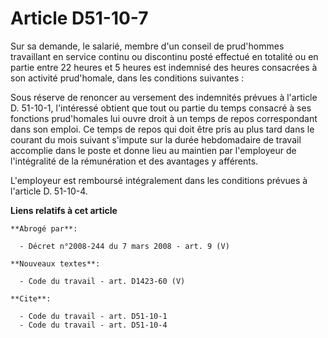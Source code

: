 # Article D51-10-7

Sur sa demande, le salarié, membre d'un conseil de prud'hommes travaillant en service continu ou discontinu posté effectué en
totalité ou en partie entre 22 heures et 5 heures est indemnisé des heures consacrées à son activité prud'homale, dans les
conditions suivantes :

Sous réserve de renoncer au versement des indemnités prévues à l'article D. 51-10-1, l'intéressé obtient que tout ou partie
du temps consacré à ses fonctions prud'homales lui ouvre droit à un temps de repos correspondant dans son emploi. Ce temps de
repos qui doit être pris au plus tard dans le courant du mois suivant s'impute sur la durée hebdomadaire de travail accomplie
dans le poste et donne lieu au maintien par l'employeur de l'intégralité de la rémunération et des avantages y afférents.

L'employeur est remboursé intégralement dans les conditions prévues à l'article D. 51-10-4.

**Liens relatifs à cet article**

	**Abrogé par**:

	  - Décret n°2008-244 du 7 mars 2008 - art. 9 (V)

	**Nouveaux textes**:

	  - Code du travail - art. D1423-60 (V)

	**Cite**:

	  - Code du travail - art. D51-10-1
	  - Code du travail - art. D51-10-4
